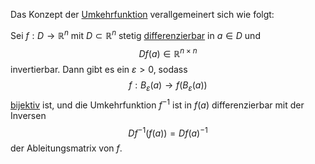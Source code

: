 Das Konzept der [Umkehrfunktion](Umkehrfunktion.md) verallgemeinert sich wie folgt:

Sei $f: D\to\mathbb R^{n}$ mit $D\subset \mathbb R^{n}$ stetig [differenzierbar](Differenzierbarkeit%20in%20der%20Multivariaten%20Analysis.md) in $a \in D$ und
$$Df(a) \in\mathbb R^{n\times n}$$ invertierbar. Dann gibt es ein $\varepsilon > 0$, sodass
$$f: B_{\varepsilon} (a) \to f(B_{\varepsilon}(a))$$
[bijektiv](Bijektiv.md) ist, und die Umkehrfunktion $f^{-1}$ ist in $f(a)$ differenzierbar mit der Inversen
$$Df^{-1}(f(a)) = Df(a)^{-1}$$ der Ableitungsmatrix von $f$.
